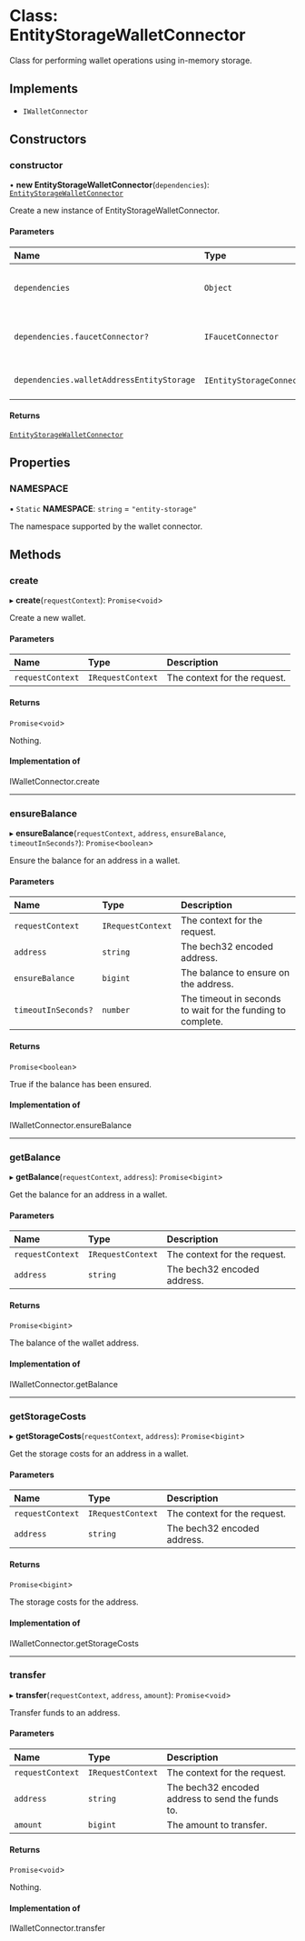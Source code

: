 # Class: EntityStorageWalletConnector

Class for performing wallet operations using in-memory storage.

## Implements

- `IWalletConnector`

## Constructors

### constructor

• **new EntityStorageWalletConnector**(`dependencies`): [`EntityStorageWalletConnector`](EntityStorageWalletConnector.md)

Create a new instance of EntityStorageWalletConnector.

#### Parameters

| Name | Type | Description |
| :------ | :------ | :------ |
| `dependencies` | `Object` | The dependencies for the wallet connector. |
| `dependencies.faucetConnector?` | `IFaucetConnector` | Optional faucet for requesting funds. |
| `dependencies.walletAddressEntityStorage` | `IEntityStorageConnector`\<[`IWalletAddress`](../interfaces/IWalletAddress.md)\> | The entity storage for wallets. |

#### Returns

[`EntityStorageWalletConnector`](EntityStorageWalletConnector.md)

## Properties

### NAMESPACE

▪ `Static` **NAMESPACE**: `string` = `"entity-storage"`

The namespace supported by the wallet connector.

## Methods

### create

▸ **create**(`requestContext`): `Promise`\<`void`\>

Create a new wallet.

#### Parameters

| Name | Type | Description |
| :------ | :------ | :------ |
| `requestContext` | `IRequestContext` | The context for the request. |

#### Returns

`Promise`\<`void`\>

Nothing.

#### Implementation of

IWalletConnector.create

___

### ensureBalance

▸ **ensureBalance**(`requestContext`, `address`, `ensureBalance`, `timeoutInSeconds?`): `Promise`\<`boolean`\>

Ensure the balance for an address in a wallet.

#### Parameters

| Name | Type | Description |
| :------ | :------ | :------ |
| `requestContext` | `IRequestContext` | The context for the request. |
| `address` | `string` | The bech32 encoded address. |
| `ensureBalance` | `bigint` | The balance to ensure on the address. |
| `timeoutInSeconds?` | `number` | The timeout in seconds to wait for the funding to complete. |

#### Returns

`Promise`\<`boolean`\>

True if the balance has been ensured.

#### Implementation of

IWalletConnector.ensureBalance

___

### getBalance

▸ **getBalance**(`requestContext`, `address`): `Promise`\<`bigint`\>

Get the balance for an address in a wallet.

#### Parameters

| Name | Type | Description |
| :------ | :------ | :------ |
| `requestContext` | `IRequestContext` | The context for the request. |
| `address` | `string` | The bech32 encoded address. |

#### Returns

`Promise`\<`bigint`\>

The balance of the wallet address.

#### Implementation of

IWalletConnector.getBalance

___

### getStorageCosts

▸ **getStorageCosts**(`requestContext`, `address`): `Promise`\<`bigint`\>

Get the storage costs for an address in a wallet.

#### Parameters

| Name | Type | Description |
| :------ | :------ | :------ |
| `requestContext` | `IRequestContext` | The context for the request. |
| `address` | `string` | The bech32 encoded address. |

#### Returns

`Promise`\<`bigint`\>

The storage costs for the address.

#### Implementation of

IWalletConnector.getStorageCosts

___

### transfer

▸ **transfer**(`requestContext`, `address`, `amount`): `Promise`\<`void`\>

Transfer funds to an address.

#### Parameters

| Name | Type | Description |
| :------ | :------ | :------ |
| `requestContext` | `IRequestContext` | The context for the request. |
| `address` | `string` | The bech32 encoded address to send the funds to. |
| `amount` | `bigint` | The amount to transfer. |

#### Returns

`Promise`\<`void`\>

Nothing.

#### Implementation of

IWalletConnector.transfer
